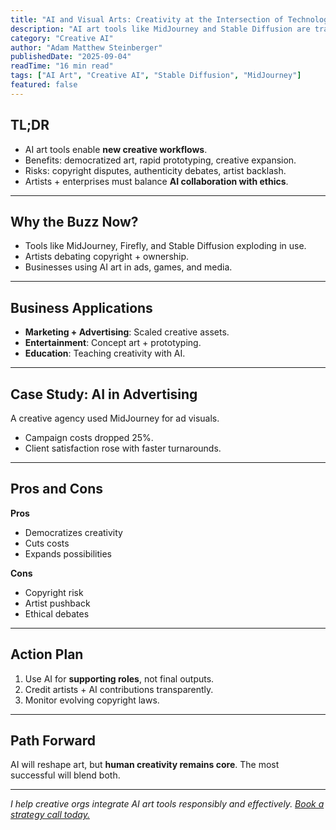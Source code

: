 ```yaml
---
title: "AI and Visual Arts: Creativity at the Intersection of Technology"
description: "AI art tools like MidJourney and Stable Diffusion are transforming visual creativity. Learn the opportunities and controversies."
category: "Creative AI"
author: "Adam Matthew Steinberger"
publishedDate: "2025-09-04"
readTime: "16 min read"
tags: ["AI Art", "Creative AI", "Stable Diffusion", "MidJourney"]
featured: false
---
```


## TL;DR
- AI art tools enable **new creative workflows**.  
- Benefits: democratized art, rapid prototyping, creative expansion.  
- Risks: copyright disputes, authenticity debates, artist backlash.  
- Artists + enterprises must balance **AI collaboration with ethics**.  

---

## Why the Buzz Now?

- Tools like MidJourney, Firefly, and Stable Diffusion exploding in use.  
- Artists debating copyright + ownership.  
- Businesses using AI art in ads, games, and media.  

---

## Business Applications

- **Marketing + Advertising**: Scaled creative assets.  
- **Entertainment**: Concept art + prototyping.  
- **Education**: Teaching creativity with AI.  

---

## Case Study: AI in Advertising

A creative agency used MidJourney for ad visuals.  
- Campaign costs dropped 25%.  
- Client satisfaction rose with faster turnarounds.  

---

## Pros and Cons

**Pros**  
- Democratizes creativity  
- Cuts costs  
- Expands possibilities  

**Cons**  
- Copyright risk  
- Artist pushback  
- Ethical debates  

---

## Action Plan

1. Use AI for **supporting roles**, not final outputs.  
2. Credit artists + AI contributions transparently.  
3. Monitor evolving copyright laws.  

---

## Path Forward

AI will reshape art, but **human creativity remains core**. The most successful will blend both.  

---

*I help creative orgs integrate AI art tools responsibly and effectively. [Book a strategy call today.](/services/ai-consulting)*
